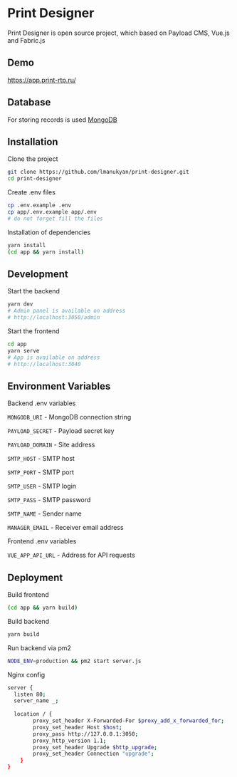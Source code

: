 # Print Designer

Print Designer is open source project, which based on Payload CMS, Vue.js and Fabric.js

## Demo

https://app.print-rtp.ru/

## Database
For storing records is used [MongoDB](https://mongodb.com)

## Installation

Clone the project

```bash
git clone https://github.com/lmanukyan/print-designer.git
cd print-designer
```

Create .env files

```bash
cp .env.example .env
cp app/.env.example app/.env
# do not forget fill the files
```

Installation of dependencies

```bash
yarn install
(cd app && yarn install)
```
## Development

Start the backend

```bash
yarn dev
# Admin panel is available on address
# http://localhost:3050/admin
```

Start the frontend

```bash
cd app
yarn serve
# App is available on address
# http://localhost:3040
```
## Environment Variables

Backend .env variables

`MONGODB_URI` - MongoDB connection string

`PAYLOAD_SECRET` - Payload secret key

`PAYLOAD_DOMAIN` - Site address

`SMTP_HOST` - SMTP host

`SMTP_PORT` - SMTP port

`SMTP_USER` - SMTP login

`SMTP_PASS` - SMTP password

`SMTP_NAME` - Sender name

`MANAGER_EMAIL` - Receiver email address


Frontend .env variables

`VUE_APP_API_URL` - Address for API requests

## Deployment

Build frontend

```bash
(cd app && yarn build)
```

Build backend

```bash
yarn build
```

Run backend via pm2

```bash
NODE_ENV=production && pm2 start server.js
```

Nginx config

```bash
server {
  listen 80;
  server_name _;
  
  location / {
        proxy_set_header X-Forwarded-For $proxy_add_x_forwarded_for;
        proxy_set_header Host $host;
        proxy_pass http://127.0.0.1:3050;
        proxy_http_version 1.1;
        proxy_set_header Upgrade $http_upgrade;
        proxy_set_header Connection "upgrade";
    }
}
```